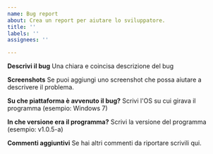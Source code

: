 ```yaml
---
name: Bug report
about: Crea un report per aiutare lo sviluppatore.
title: ''
labels: ''
assignees: ''

---
```


**Descrivi il bug**
Una chiara e coincisa descrizione del bug

**Screenshots**
Se puoi aggiungi uno screenshot che possa aiutare a descrivere il problema.

**Su che piattaforma è avvenuto il bug?**
Scrivi l'OS su cui girava il programma (esempio: Windows 7)

**In che versione era il programma?**
Scrivi la versione del programma (esempio: v1.0.5-a)

**Commenti aggiuntivi**
Se hai altri commenti da riportare scrivili qui.
